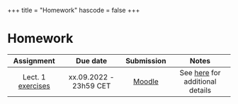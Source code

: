 +++
title = "Homework"
hascode = false
+++

# Homework

|  Assignment  |  Due date  |  Submission  |  Notes  |
| :----------: | :--------: | :----------: | :-----: |
| Lect. 1 [exercises](/lecture1/#exercises_-_lecture_1) | xx.09.2022 - 23h59 CET| [Moodle]()          | See [here](/software_install/#exercises_and_homework) for additional details |
